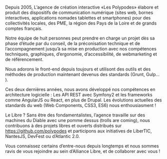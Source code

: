 Depuis 2005, L’agence de création interactive «Les Polypodes» élabore et produit des dispositifs de communication numérique (sites web, bornes interactives, applications nomades tablettes et smartphones) pour des collectivités locales, des PME, la région des Pays de la Loire et de grands comptes français.

Notre équipe de huit personnes peut prendre en charge un projet dès sa phase d’étude par du conseil, de la préconisation technique et de l’accompagnement jusqu’à sa mise en production avec nos compétences techniques, graphiques, d’ergonomie, d’accessibilité, de webmarketing et de référencement.

Nous adorons le front-end depuis toujours et utilisont des outils et des méthodes de production maintenant devenus des standards (Grunt, Gulp… ).

Ces deux dernières années, nous avons développé nos compétences en architecture logicielle : Les API REST avec Symfony2 et les frameworks comme AngularJS ou React, en plus de Drupal. Les évolutions actuelles des standards du web (Web Components, CSS3, ES6) nous enthousiasment !

Le Libre ? Sans être des fondamentalistes, l’agence travaille sur des machines du Diable avec une pomme dessus (trolls are coming), nous contribuons à des projets libres et ouverts distribués sur https://github.com/polypodes et participons aux initiatives de LiberTIC, NantesJS, DevFest ou d’Atlantic 2.0.

Vous connaissez certains d’entre-nous depuis longtemps et nous sommes ravis de vous rejoindre au sein d’Alliance Libre, et de collaborer avec vous !
